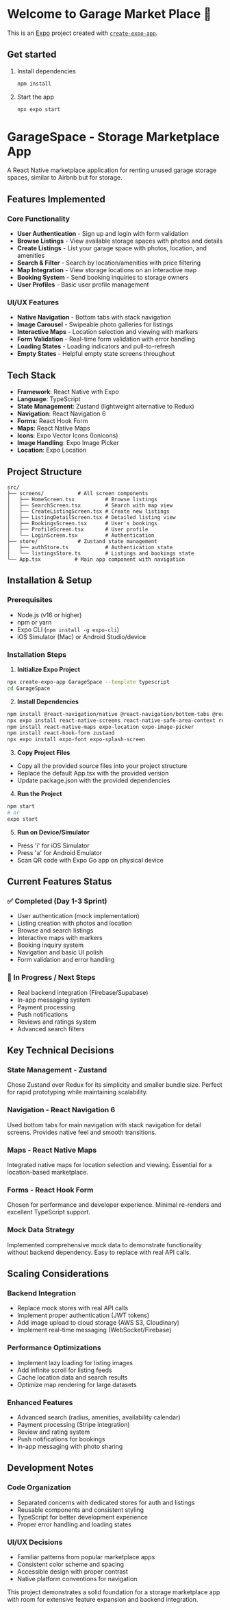 # Welcome to Garage Market Place 👋

This is an [Expo](https://expo.dev) project created with [`create-expo-app`](https://www.npmjs.com/package/create-expo-app).

## Get started

1. Install dependencies

   ```bash
   npm install
   ```

2. Start the app

   ```bash
   npx expo start
   ```

# GarageSpace - Storage Marketplace App

A React Native marketplace application for renting unused garage storage spaces, similar to Airbnb but for storage.

## Features Implemented

### Core Functionality

- **User Authentication** - Sign up and login with form validation
- **Browse Listings** - View available storage spaces with photos and details
- **Create Listings** - List your garage space with photos, location, and amenities
- **Search & Filter** - Search by location/amenities with price filtering
- **Map Integration** - View storage locations on an interactive map
- **Booking System** - Send booking inquiries to storage owners
- **User Profiles** - Basic user profile management

### UI/UX Features

- **Native Navigation** - Bottom tabs with stack navigation
- **Image Carousel** - Swipeable photo galleries for listings
- **Interactive Maps** - Location selection and viewing with markers
- **Form Validation** - Real-time form validation with error handling
- **Loading States** - Loading indicators and pull-to-refresh
- **Empty States** - Helpful empty state screens throughout

## Tech Stack

- **Framework**: React Native with Expo
- **Language**: TypeScript
- **State Management**: Zustand (lightweight alternative to Redux)
- **Navigation**: React Navigation 6
- **Forms**: React Hook Form
- **Maps**: React Native Maps
- **Icons**: Expo Vector Icons (Ionicons)
- **Image Handling**: Expo Image Picker
- **Location**: Expo Location

## Project Structure

```
src/
├── screens/           # All screen components
│   ├── HomeScreen.tsx          # Browse listings
│   ├── SearchScreen.tsx        # Search with map view
│   ├── CreateListingScreen.tsx # Create new listings
│   ├── ListingDetailScreen.tsx # Detailed listing view
│   ├── BookingsScreen.tsx      # User's bookings
│   ├── ProfileScreen.tsx       # User profile
│   └── LoginScreen.tsx         # Authentication
├── store/             # Zustand state management
│   ├── authStore.ts            # Authentication state
│   └── listingsStore.ts        # Listings and bookings state
└── App.tsx           # Main app component with navigation
```

## Installation & Setup

### Prerequisites

- Node.js (v16 or higher)
- npm or yarn
- Expo CLI (`npm install -g expo-cli`)
- iOS Simulator (Mac) or Android Studio/device

### Installation Steps

1. **Initialize Expo Project**

```bash
npx create-expo-app GarageSpace --template typescript
cd GarageSpace
```

2. **Install Dependencies**

```bash
npm install @react-navigation/native @react-navigation/bottom-tabs @react-navigation/stack
npx expo install react-native-screens react-native-safe-area-context react-native-gesture-handler
npm install react-native-maps expo-location expo-image-picker
npm install react-hook-form zustand
npx expo install expo-font expo-splash-screen
```

3. **Copy Project Files**

- Copy all the provided source files into your project structure
- Replace the default App.tsx with the provided version
- Update package.json with the provided dependencies

4. **Run the Project**

```bash
npm start
# or
expo start
```

5. **Run on Device/Simulator**

- Press 'i' for iOS Simulator
- Press 'a' for Android Emulator
- Scan QR code with Expo Go app on physical device

## Current Features Status

### ✅ Completed (Day 1-3 Sprint)

- User authentication (mock implementation)
- Listing creation with photos and location
- Browse and search listings
- Interactive maps with markers
- Booking inquiry system
- Navigation and basic UI polish
- Form validation and error handling

### 🚧 In Progress / Next Steps

- Real backend integration (Firebase/Supabase)
- In-app messaging system
- Payment processing
- Push notifications
- Reviews and ratings system
- Advanced search filters

## Key Technical Decisions

### State Management - Zustand

Chose Zustand over Redux for its simplicity and smaller bundle size. Perfect for rapid prototyping while maintaining scalability.

### Navigation - React Navigation 6

Used bottom tabs for main navigation with stack navigation for detail screens. Provides native feel and smooth transitions.

### Maps - React Native Maps

Integrated native maps for location selection and viewing. Essential for a location-based marketplace.

### Forms - React Hook Form

Chosen for performance and developer experience. Minimal re-renders and excellent TypeScript support.

### Mock Data Strategy

Implemented comprehensive mock data to demonstrate functionality without backend dependency. Easy to replace with real API calls.

## Scaling Considerations

### Backend Integration

- Replace mock stores with real API calls
- Implement proper authentication (JWT tokens)
- Add image upload to cloud storage (AWS S3, Cloudinary)
- Implement real-time messaging (WebSocket/Firebase)

### Performance Optimizations

- Implement lazy loading for listing images
- Add infinite scroll for listing feeds
- Cache location data and search results
- Optimize map rendering for large datasets

### Enhanced Features

- Advanced search (radius, amenities, availability calendar)
- Payment processing (Stripe integration)
- Review and rating system
- Push notifications for bookings
- In-app messaging with photo sharing

## Development Notes

### Code Organization

- Separated concerns with dedicated stores for auth and listings
- Reusable components and consistent styling
- TypeScript for better development experience
- Proper error handling and loading states

### UI/UX Decisions

- Familiar patterns from popular marketplace apps
- Consistent color scheme and spacing
- Accessible design with proper contrast
- Native platform conventions for navigation

This project demonstrates a solid foundation for a storage marketplace app with room for extensive feature expansion and backend integration.
